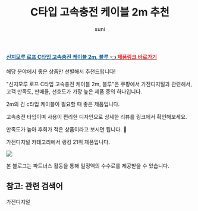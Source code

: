﻿---
layout: post
title:  "C타입 고속충전 케이블 2m 추천" 
author: suni
categories: [ 가전디지털 ]
tags: []
image: https://static.coupangcdn.com/image/retail/images/338183926226679-ed444b87-1157-4922-8e50-29b8a2b61fc2.jpg 
description: "쿠팡에서 관련 상품으로 가장 고객 선호도가 높은 제품 중 하나입니다."
---
<a href="https://link.coupang.com/re/AFFSDP?lptag=AF5011742&pageKey=293460344&itemId=926533007&vendorItemId=5302365610&traceid=V0-113-c08ec701204bd2c8"><b><font color='#01579B'>신지모루 로프 C타입 고속충전 케이블 2m, 블루 </font></b>👈<b><font color='#f71919'> 제품링크 바로가기</font></b></a>

해당 분야에서 좋은 상품만 선별해서 추천드립니다!

"신지모루 로프 C타입 고속충전 케이블 2m, 블루"은 쿠팡에서 가전디지털과 관련해서, 고객 만족도, 판매율, 선호도가 가장 높은 제품 중의 하나입니다.

2m의 긴 c타입 케이블이 필요할 때 좋은 제품입니다. 

고속충전 타입이며 사용이 편리한 디자인으로 상세한 리뷰를 링크에서 확인해보세요. 

만족도가 높아 후회가 적은 상품이라고 보시면 됩니다. 🙂

가전디지털 카테고리에서 랭킹  21위 제품입니다. 

<a href="https://link.coupang.com/re/AFFSDP?lptag=AF5011742&pageKey=293460344&itemId=926533007&vendorItemId=5302365610&traceid=V0-113-c08ec701204bd2c8"> <img src="https://static.coupangcdn.com/image/retail/images/338183926226679-ed444b87-1157-4922-8e50-29b8a2b61fc2.jpg"></a>

본 블로그는 파트너스 활동을 통해 일정액의 수수료를 제공받을 수 있습니다.

## 참고: 관련 검색어    
가전디지털